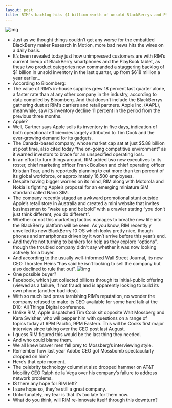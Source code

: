 ```yaml
---
layout: post
title: RIM's backlog hits $1 billion worth of unsold BlackBerrys and PlayBooks
---
```

![img](http://media.idownloadblog.com/wp-content/uploads/2011/12/sad-blackberry1-e1319653370667.jpg)
* Just as we thought things couldn’t get any worse for the embattled BlackBerry maker Research In Motion, more bad news hits the wires on a daily basis.
* It’s been revealed today just how unimpressed customers are with RIM’s current lineup of BlackBerry smartphones and the PlayBook tablet, as these two product categories now commanded a staggering backlog of $1 billion in unsold inventory in the last quarter, up from $618 million a year earlier…
* According to Bloomberg:
* The value of RIM’s in-house supplies grew 18 percent last quarter alone, a faster rate than at any other company in the industry, according to data compiled by Bloomberg. And that doesn’t include the BlackBerrys gathering dust at RIM’s carriers and retail partners. Apple Inc. (AAPL), meanwhile, saw its inventory decline 11 percent in the period from the previous three months.
* Apple?
* Well, Gartner says Apple sells its inventory in five days, indication of both operational efficiencies largely attributed to Tim Cook and the ever-growing demand for its gadgets.
* The Canada-based company, whose market cap sat at just $5.88 billion at post time, also cited today “the on-going competitive environment” as it warned investors to brace for an unspecified operating loss.
* In an effort to turn things around, RIM added two new executives to its roster, chief marketing officer Frank Boulben and chief operating officer Kristian Tear, and is reportedly planning to cut more than ten percent of its global workforce, or approximately 16,500 employees.
* Despite having bigger worries on its mind, RIM along with Motorola and Nokia is fighting Apple’s proposal for an emerging miniature SIM standard called Nano SIM.
* The company recently staged an awkward promotional stunt outside Apple’s retail store in Australia and created a mini website that invites businessmen to “wake up and be bold” with a crawler stating “you don’t just think different, you do different”.
* Whether or not this marketing tactics manages to breathe new life into the BlackBerry platform will be seen. As you know, RIM recently y unveiled its new BlackBerry 10 OS which looks pretty nice, though phones and smartphones driven by it won’t arrive before this year’s end.
* And they’re not turning to bankers for help as they explore “options”, though the troubled company didn’t say whether it was now looking actively for a buyer.
* And according to the usually well-informed Wall Street Journal, its new CEO Thorsten Heins “has said he isn’t looking to sell the company but also declined to rule that out”.
![img](http://media.idownloadblog.com/wp-content/uploads/2012/05/RIM-BlackBerry-10-phones-mockup.jpg)
* One possible buyer?
* Facebook, which just collected billions through its initial-public offering (viewed as a failure, if not fraud) and is apparently looking to build its own phone (another bad idea).
* With so much bad press tarnishing RIM’s reputation, no wonder the company refused to make its CEO available for some hard talk at the D10: All Things Digital conference.
* Unlike RIM, Apple dispatched Tim Cook sit opposite Walt Mossberg and Kara Swisher, who will pepper him with questions on a range of topics today at 6PM Pacific, 9PM Eastern. This will be Cooks first major interview since taking over the CEO post last August.
* I guess RIM figured this would be the last thing they needed.
* And who could blame them.
* We all knew braver men fell prey to Mossberg’s interviewing style.
* Remember how last year Adobe CEO got Mossbomb spectacularly dropped on him?
* Here’s that epic moment.
* The celebrity technology columnist also dropped hammer on AT&T Mobility CEO Ralph de la Vega over his company’s failure to address network problems.
* IS there any hope for RIM left?
* I sure hope so, they’re still a great company.
* Unfortunately, my fear is that it’s too late for them now.
* What do you think, will RIM re-innovate itself through this downturn?

